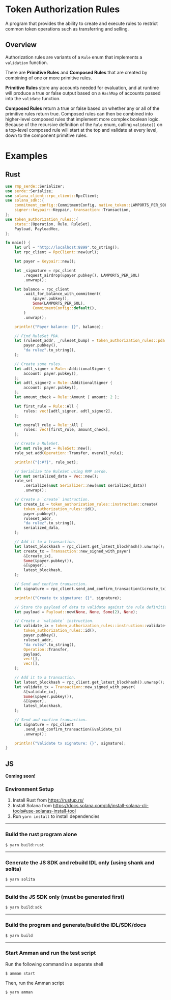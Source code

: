 # Token Authorization Rules
A program that provides the ability to create and execute rules to restrict common token operations such as transferring and selling.

## Overview
Authorization rules are variants of a `Rule` enum that implements a `validation` function.

There are **Primitive Rules** and **Composed Rules** that are created by combining of one or more primitive rules.

**Primitive Rules** store any accounts needed for evaluation, and at runtime will produce a true or false output based on a `HashMap` of accounts passed into the `validate` function.

**Composed Rules** return a true or false based on whether any or all of the primitive rules return true.  Composed rules can then be combined into higher-level composed rules that implement more complex boolean logic.  Because of the recursive definition of the `Rule` enum, calling `validate()` on a top-level composed rule will start at the top and validate at every level, down to the component primitive rules.

# Examples
## Rust
```rust
use rmp_serde::Serializer;
use serde::Serialize;
use solana_client::rpc_client::RpcClient;
use solana_sdk::{
    commitment_config::CommitmentConfig, native_token::LAMPORTS_PER_SOL, signature::Signer,
    signer::keypair::Keypair, transaction::Transaction,
};
use token_authorization_rules::{
    state::{Operation, Rule, RuleSet},
    Payload, PayloadVec,
};

fn main() {
    let url = "http://localhost:8899".to_string();
    let rpc_client = RpcClient::new(url);

    let payer = Keypair::new();

    let _signature = rpc_client
        .request_airdrop(&payer.pubkey(), LAMPORTS_PER_SOL)
        .unwrap();

    let balance = rpc_client
        .wait_for_balance_with_commitment(
            &payer.pubkey(),
            Some(LAMPORTS_PER_SOL),
            CommitmentConfig::default(),
        )
        .unwrap();

    println!("Payer balance: {}", balance);

    // Find RuleSet PDA.
    let (ruleset_addr, _ruleset_bump) = token_authorization_rules::pda::find_ruleset_address(
        payer.pubkey(),
        "da rulez".to_string(),
    );

    // Create some rules.
    let adtl_signer = Rule::AdditionalSigner {
        account: payer.pubkey(),
    };
    let adtl_signer2 = Rule::AdditionalSigner {
        account: payer.pubkey(),
    };
    let amount_check = Rule::Amount { amount: 2 };

    let first_rule = Rule::All {
        rules: vec![adtl_signer, adtl_signer2],
    };

    let overall_rule = Rule::All {
        rules: vec![first_rule, amount_check],
    };

    // Create a RuleSet.
    let mut rule_set = RuleSet::new();
    rule_set.add(Operation::Transfer, overall_rule);

    println!("{:#?}", rule_set);

    // Serialize the RuleSet using RMP serde.
    let mut serialized_data = Vec::new();
    rule_set
        .serialize(&mut Serializer::new(&mut serialized_data))
        .unwrap();

    // Create a `create` instruction.
    let create_ix = token_authorization_rules::instruction::create(
        token_authorization_rules::id(),
        payer.pubkey(),
        ruleset_addr,
        "da rulez".to_string(),
        serialized_data,
    );

    // Add it to a transaction.
    let latest_blockhash = rpc_client.get_latest_blockhash().unwrap();
    let create_tx = Transaction::new_signed_with_payer(
        &[create_ix],
        Some(&payer.pubkey()),
        &[&payer],
        latest_blockhash,
    );

    // Send and confirm transaction.
    let signature = rpc_client.send_and_confirm_transaction(&create_tx).unwrap();

    println!("Create tx signature: {}", signature);

    // Store the payload of data to validate against the rule definition.
    let payload = Payload::new(None, None, Some(2), None);

    // Create a `validate` instruction.
    let validate_ix = token_authorization_rules::instruction::validate(
        token_authorization_rules::id(),
        payer.pubkey(),
        ruleset_addr,
        "da rulez".to_string(),
        Operation::Transfer,
        payload,
        vec![],
        vec![],
    );

    // Add it to a transaction.
    let latest_blockhash = rpc_client.get_latest_blockhash().unwrap();
    let validate_tx = Transaction::new_signed_with_payer(
        &[validate_ix],
        Some(&payer.pubkey()),
        &[&payer],
        latest_blockhash,
    );

    // Send and confirm transaction.
    let signature = rpc_client
        .send_and_confirm_transaction(&validate_tx)
        .unwrap();

    println!("Validate tx signature: {}", signature);
}
```

## JS
**Coming soon!**

### Environment Setup
1. Install Rust from https://rustup.rs/
2. Install Solana from https://docs.solana.com/cli/install-solana-cli-tools#use-solanas-install-tool
3. Run `yarn install` to install dependencies

---

### Build the rust program alone
```
$ yarn build:rust
```

---

### Generate the JS SDK and rebuild IDL only (using shank and solita)
```
$ yarn solita
```

---

### Build the JS SDK only (must be generated first)
```
$ yarn build:sdk
```

---

### Build the program and generate/build the IDL/SDK/docs
```
$ yarn build
```

---

### Start Amman and run the test script
Run the following command in a separate shell
```
$ amman start
```

Then, run the Amman script
```
$ yarn amman
```
